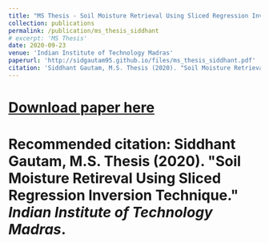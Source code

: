 ```yaml
---
title: "MS Thesis - Soil Moisture Retrieval Using Sliced Regression Inversion Technique"
collection: publications
permalink: /publication/ms_thesis_siddhant
# excerpt: 'MS Thesis'
date: 2020-09-23
venue: 'Indian Institute of Technology Madras'
paperurl: 'http://sidgautam95.github.io/files/ms_thesis_siddhant.pdf'
citation: 'Siddhant Gautam, M.S. Thesis (2020). "Soil Moisture Retrieval Using Sliced Regression Inversion Technique." <i>Indian Institute of Technology Madras</i>.'
---
```


# [Download paper here](http://sidgautam95.github.io/files/ms_thesis_siddhant.pdf)

# Recommended citation: Siddhant Gautam, M.S. Thesis (2020). "Soil Moisture Retireval Using Sliced Regression Inversion Technique." <i>Indian Institute of Technology Madras</i>.
